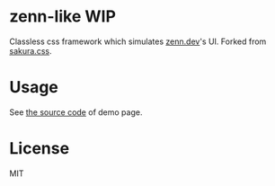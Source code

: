 # zenn-like WIP

Classless css framework which simulates [zenn.dev][]'s UI. Forked from [sakura.css][].

# Usage

See [the source code](https://github.com/kt3k/zenn-like/blob/main/index.html) of demo page.

# License

MIT

[zenn.dev]: https://zenn.dev
[sakura.css]: https://github.com/oxalorg/sakura
